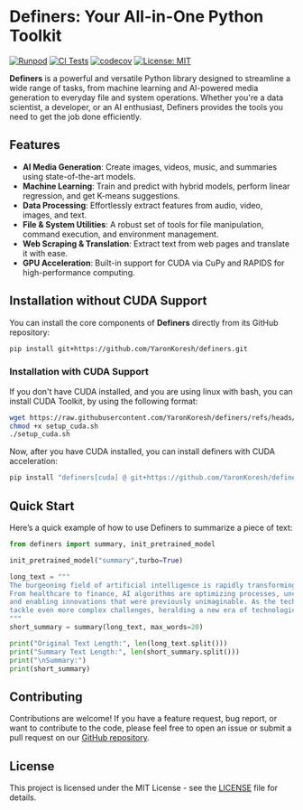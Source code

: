 # Definers: Your All-in-One Python Toolkit

[![Runpod](https://api.runpod.io/badge/YaronKoresh/definers&cache_bust=1)](https://console.runpod.io/hub/YaronKoresh/definers)
[![CI Tests](https://github.com/YaronKoresh/definers/actions/workflows/tests-status.yml/badge.svg?branch=main&cache_bust=1)](https://github.com/YaronKoresh/definers/actions/workflows/tests-status.yml)
[![codecov](https://codecov.io/gh/YaronKoresh/definers/graph/badge.svg?token=QRZ33FO9N3&cache_bust=1)](https://codecov.io/gh/YaronKoresh/definers)
[![License: MIT](https://img.shields.io/badge/License-MIT-yellow.svg)](https://opensource.org/licenses/MIT)

**Definers** is a powerful and versatile Python library designed to streamline a wide range of tasks, from machine learning and AI-powered media generation to everyday file and system operations. Whether you're a data scientist, a developer, or an AI enthusiast, Definers provides the tools you need to get the job done efficiently.

## Features

-   **AI Media Generation**: Create images, videos, music, and summaries using state-of-the-art models.
-   **Machine Learning**: Train and predict with hybrid models, perform linear regression, and get K-means suggestions.
-   **Data Processing**: Effortlessly extract features from audio, video, images, and text.
-   **File & System Utilities**: A robust set of tools for file manipulation, command execution, and environment management.
-   **Web Scraping & Translation**: Extract text from web pages and translate it with ease.
-   **GPU Acceleration**: Built-in support for CUDA via CuPy and RAPIDS for high-performance computing.

## Installation without CUDA Support

You can install the core components of **Definers** directly from its GitHub repository:

```bash
pip install git+https://github.com/YaronKoresh/definers.git
```

### Installation with CUDA Support

If you don't have CUDA installed, and you are using linux with bash, you can install CUDA Toolkit, by using the following format:

```bash
wget https://raw.githubusercontent.com/YaronKoresh/definers/refs/heads/main/scripts/setup_cuda.sh
chmod +x setup_cuda.sh
./setup_cuda.sh
```

Now, after you have CUDA installed, you can install definers with CUDA acceleration:

```bash
pip install "definers[cuda] @ git+https://github.com/YaronKoresh/definers.git" --extra-index-url https://pypi.nvidia.com
```

## Quick Start

Here’s a quick example of how to use Definers to summarize a piece of text:

```python
from definers import summary, init_pretrained_model

init_pretrained_model("summary",turbo=True)

long_text = """
The burgeoning field of artificial intelligence is rapidly transforming industries worldwide.
From healthcare to finance, AI algorithms are optimizing processes, uncovering insights from vast datasets,
and enabling innovations that were previously unimaginable. As the technology matures, it promises to
tackle even more complex challenges, heralding a new era of technological advancement.
"""
short_summary = summary(long_text, max_words=20)

print("Original Text Length:", len(long_text.split()))
print("Summary Text Length:", len(short_summary.split()))
print("\nSummary:")
print(short_summary)
```

## Contributing

Contributions are welcome! If you have a feature request, bug report, or want to contribute to the code, please feel free to open an issue or submit a pull request on our [GitHub repository](https://github.com/YaronKoresh/definers).

## License


This project is licensed under the MIT License - see the [LICENSE](https://github.com/YaronKoresh/definers/LICENSE) file for details.



